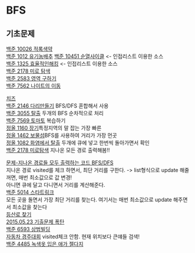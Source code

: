 # BFS  
## 기초문제
[백준 10026 적록색약](https://gist.github.com/theSUNYOUNG/68c29c8b9bf19d029f3c2fe60e88c213)  
[백준 1012 유기농배추](https://gist.github.com/theSUNYOUNG/1b655c8bbec7edcf132a5502b3bde1a3) 
[백준 10451 순열사이클](https://gist.github.com/theSUNYOUNG/7a7134de6ed3d0f874eee1cd5c5639ff) <- 인접리스트 이용한 소스   
[백준 1325 효율적인해킹](https://gist.github.com/theSUNYOUNG/cc2b3afd858493b1321bd1f0fbbee96b) <- 인접리스트 이용한 소스  
[백준 2178 미로 탐색](https://gist.github.com/theSUNYOUNG/4af79a09a74e3ceef8dd742d4b75210f)  
[백준 2583 영역 구하기](https://gist.github.com/theSUNYOUNG/ff11780f832571fdd81672134f91609d)  
[백준 7562 나이트의 이동](https://gist.github.com/theSUNYOUNG/8e52161230ef2b104187bab9319d2bf4)  


[치즈](https://gist.github.com/theSUNYOUNG/fb631620b4b37f25cc21bc19092a0b99)  
[백준 2146 다리만들기](https://gist.github.com/theSUNYOUNG/ac0d9b3ddc9640c7d92b36eee1b3e8c0) BFS/DFS 혼합해서 사용  
[백준 3055 탈출](https://gist.github.com/theSUNYOUNG/755d6dc17bc7a7916dc199a04d5cd54e) 두개의 BFS 순차적으로 처리     
[백준 7569 토마토](https://gist.github.com/theSUNYOUNG/adbd6793dba4e714ad26dd6f2da2b815) 복습하기   
[정올 1160 장기](https://gist.github.com/theSUNYOUNG/59201016754d939e74bed5aacb71deea)특정지역의 말 잡는 가장 빠른   
[정올 1462 보물섬](https://gist.github.com/theSUNYOUNG/63ff52f0ac6011c9a2afbc6799d4906e)BFS를 사용하여 거리가 가장 먼곳   
[정올 1082 화염에서 탈출](https://gist.github.com/theSUNYOUNG/3d5c4d1f42c43c593ebe294932fa0a66) 두개에 큐에 넣고 한번씩 돌아가면서 확인  
[백준 2178 미로탐색](https://gist.github.com/theSUNYOUNG/f47e7e1e14f439f46f37eb1069c70b7f) 지나온 모든 경로 출력해봄!!     

[문제-지나온 경로들 모두 출력하는 코드 BFS/DFS](https://gist.github.com/theSUNYOUNG/1168ef5bc5815a4639580abecf34273e)  
지나온 경로 visited를 체크 하면서, 최단 거리를 구한다. -> list형식으로 update 해줄꺼면, 매번 최소값으로 값 변경!  
아니면 큐에 달고 다니면서 거리를 계산해준다.  
[백준 5014 스타트링크](https://gist.github.com/theSUNYOUNG/53ca55c106ba00708a061ed28c8669e5)  
모든 곳을 돌면서 가장 최단 거리를 찾는다. 여기서는 매번 최소값으로 update 해주면서 최소값을 찾는다  
[등산로 찾기](https://gist.github.com/theSUNYOUNG/a6f1f7afcf9eb43e5ec63a19cfe881b4)  
[2015.05.23 기출문제 폭탄](https://gist.github.com/theSUNYOUNG/5e2fd83dad96bc8e2b07b7bffcf78f50)  
[백준 6593 상범빌딩](https://gist.github.com/theSUNYOUNG/8a7d479f4e43be910897b9c84e76493b)   
[자동차 경주대회](https://gist.github.com/theSUNYOUNG/93003b6aa9e4f4c413cb245a7884abff) visited체크 안함. 현재 위치보다 큰얘들 검색!  
[백준 4485 녹색옷 입은 애가 젤다지](https://gist.github.com/theSUNYOUNG/4956efe3e4a64eb6c678d3b6b7a5f19c)  



